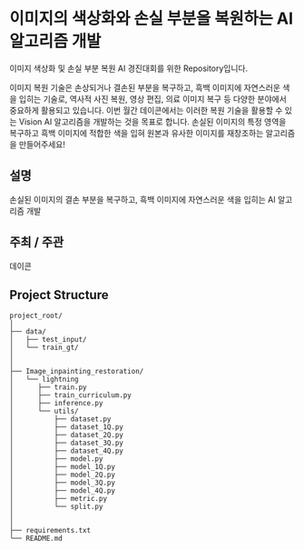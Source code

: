 # 이미지의 색상화와 손실 부분을 복원하는 AI 알고리즘 개발
이미지 색상화 및 손실 부분 복원 AI 경진대회를 위한 Repository입니다.

이미지 복원 기술은 손상되거나 결손된 부분을 복구하고, 흑백 이미지에 자연스러운 색을 입히는 기술로, 역사적 사진 복원, 영상 편집, 의료 이미지 복구 등 다양한 분야에서 중요하게 활용되고 있습니다.
이번 월간 데이콘에서는 이러한 복원 기술을 활용할 수 있는 Vision AI 알고리즘을 개발하는 것을 목표로 합니다. 
손실된 이미지의 특정 영역을 복구하고 흑백 이미지에 적합한 색을 입혀 원본과 유사한 이미지를 재창조하는 알고리즘을 만들어주세요!

## 설명
손실된 이미지의 결손 부분을 복구하고, 흑백 이미지에 자연스러운 색을 입히는 AI 알고리즘 개발

## 주최 / 주관
데이콘

## Project Structure
```
project_root/
│
├── data/
│   ├── test_input/
│   └── train_gt/
│     
│
├── Image_inpainting_restoration/
│   └── lightning
│      ├── train.py
│      ├── train_curriculum.py
│      ├── inference.py
│      └── utils/
│          ├── dataset.py
│          ├── dataset_1Q.py
│          ├── dataset_2Q.py
│          ├── dataset_3Q.py
│          ├── dataset_4Q.py
│          ├── model.py
│          ├── model_1Q.py
│          ├── model_2Q.py
│          ├── model_3Q.py
│          ├── model_4Q.py
│          ├── metric.py
│          └── split.py
│
│
├── requirements.txt
└── README.md
```
